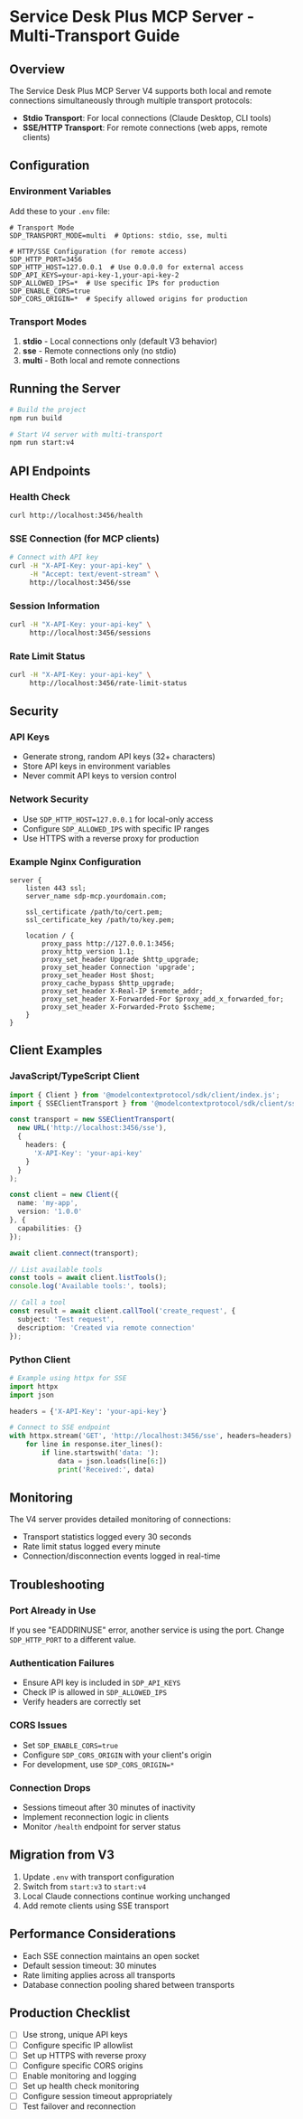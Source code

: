 # Service Desk Plus MCP Server - Multi-Transport Guide

## Overview

The Service Desk Plus MCP Server V4 supports both local and remote connections simultaneously through multiple transport protocols:

- **Stdio Transport**: For local connections (Claude Desktop, CLI tools)
- **SSE/HTTP Transport**: For remote connections (web apps, remote clients)

## Configuration

### Environment Variables

Add these to your `.env` file:

```env
# Transport Mode
SDP_TRANSPORT_MODE=multi  # Options: stdio, sse, multi

# HTTP/SSE Configuration (for remote access)
SDP_HTTP_PORT=3456
SDP_HTTP_HOST=127.0.0.1  # Use 0.0.0.0 for external access
SDP_API_KEYS=your-api-key-1,your-api-key-2
SDP_ALLOWED_IPS=*  # Use specific IPs for production
SDP_ENABLE_CORS=true
SDP_CORS_ORIGIN=*  # Specify allowed origins for production
```

### Transport Modes

1. **stdio** - Local connections only (default V3 behavior)
2. **sse** - Remote connections only (no stdio)
3. **multi** - Both local and remote connections

## Running the Server

```bash
# Build the project
npm run build

# Start V4 server with multi-transport
npm run start:v4
```

## API Endpoints

### Health Check
```bash
curl http://localhost:3456/health
```

### SSE Connection (for MCP clients)
```bash
# Connect with API key
curl -H "X-API-Key: your-api-key" \
     -H "Accept: text/event-stream" \
     http://localhost:3456/sse
```

### Session Information
```bash
curl -H "X-API-Key: your-api-key" \
     http://localhost:3456/sessions
```

### Rate Limit Status
```bash
curl -H "X-API-Key: your-api-key" \
     http://localhost:3456/rate-limit-status
```

## Security

### API Keys
- Generate strong, random API keys (32+ characters)
- Store API keys in environment variables
- Never commit API keys to version control

### Network Security
- Use `SDP_HTTP_HOST=127.0.0.1` for local-only access
- Configure `SDP_ALLOWED_IPS` with specific IP ranges
- Use HTTPS with a reverse proxy for production

### Example Nginx Configuration
```nginx
server {
    listen 443 ssl;
    server_name sdp-mcp.yourdomain.com;
    
    ssl_certificate /path/to/cert.pem;
    ssl_certificate_key /path/to/key.pem;
    
    location / {
        proxy_pass http://127.0.0.1:3456;
        proxy_http_version 1.1;
        proxy_set_header Upgrade $http_upgrade;
        proxy_set_header Connection 'upgrade';
        proxy_set_header Host $host;
        proxy_cache_bypass $http_upgrade;
        proxy_set_header X-Real-IP $remote_addr;
        proxy_set_header X-Forwarded-For $proxy_add_x_forwarded_for;
        proxy_set_header X-Forwarded-Proto $scheme;
    }
}
```

## Client Examples

### JavaScript/TypeScript Client
```typescript
import { Client } from '@modelcontextprotocol/sdk/client/index.js';
import { SSEClientTransport } from '@modelcontextprotocol/sdk/client/sse.js';

const transport = new SSEClientTransport(
  new URL('http://localhost:3456/sse'),
  {
    headers: {
      'X-API-Key': 'your-api-key'
    }
  }
);

const client = new Client({
  name: 'my-app',
  version: '1.0.0'
}, {
  capabilities: {}
});

await client.connect(transport);

// List available tools
const tools = await client.listTools();
console.log('Available tools:', tools);

// Call a tool
const result = await client.callTool('create_request', {
  subject: 'Test request',
  description: 'Created via remote connection'
});
```

### Python Client
```python
# Example using httpx for SSE
import httpx
import json

headers = {'X-API-Key': 'your-api-key'}

# Connect to SSE endpoint
with httpx.stream('GET', 'http://localhost:3456/sse', headers=headers) as response:
    for line in response.iter_lines():
        if line.startswith('data: '):
            data = json.loads(line[6:])
            print('Received:', data)
```

## Monitoring

The V4 server provides detailed monitoring of connections:

- Transport statistics logged every 30 seconds
- Rate limit status logged every minute
- Connection/disconnection events logged in real-time

## Troubleshooting

### Port Already in Use
If you see "EADDRINUSE" error, another service is using the port. Change `SDP_HTTP_PORT` to a different value.

### Authentication Failures
- Ensure API key is included in `SDP_API_KEYS`
- Check IP is allowed in `SDP_ALLOWED_IPS`
- Verify headers are correctly set

### CORS Issues
- Set `SDP_ENABLE_CORS=true`
- Configure `SDP_CORS_ORIGIN` with your client's origin
- For development, use `SDP_CORS_ORIGIN=*`

### Connection Drops
- Sessions timeout after 30 minutes of inactivity
- Implement reconnection logic in clients
- Monitor `/health` endpoint for server status

## Migration from V3

1. Update `.env` with transport configuration
2. Switch from `start:v3` to `start:v4`
3. Local Claude connections continue working unchanged
4. Add remote clients using SSE transport

## Performance Considerations

- Each SSE connection maintains an open socket
- Default session timeout: 30 minutes
- Rate limiting applies across all transports
- Database connection pooling shared between transports

## Production Checklist

- [ ] Use strong, unique API keys
- [ ] Configure specific IP allowlist
- [ ] Set up HTTPS with reverse proxy
- [ ] Configure specific CORS origins
- [ ] Enable monitoring and logging
- [ ] Set up health check monitoring
- [ ] Configure session timeout appropriately
- [ ] Test failover and reconnection